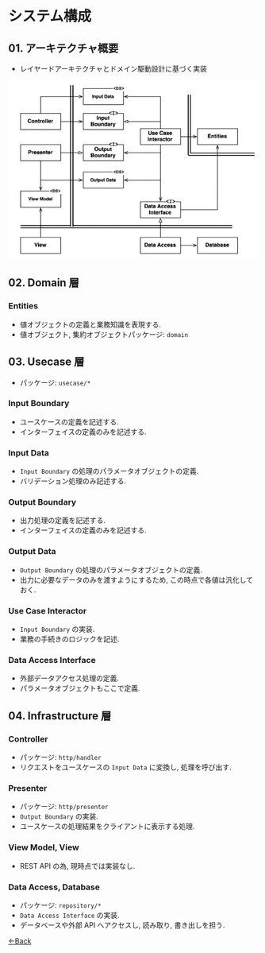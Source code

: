 # システム構成

## 01. アーキテクチャ概要

- レイヤードアーキテクチャとドメイン駆動設計に基づく実装

![クラス図](./classes.png)

## 02. Domain 層

### Entities

- 値オブジェクトの定義と業務知識を表現する.
- 値オブジェクト, 集約オブジェクトパッケージ: `domain`

## 03. Usecase 層

- パッケージ: `usecase/*`

### Input Boundary

- ユースケースの定義を記述する.
- インターフェイスの定義のみを記述する.

### Input Data

- `Input Boundary` の処理のパラメータオブジェクトの定義.
- バリデーション処理のみ記述する.

### Output Boundary

- 出力処理の定義を記述する.
- インターフェイスの定義のみを記述する.

### Output Data

- `Output Boundary` の処理のパラメータオブジェクトの定義.
- 出力に必要なデータのみを渡すようにするため, この時点で各値は汎化しておく.

### Use Case Interactor

- `Input Boundary` の実装.
- 業務の手続きのロジックを記述.

### Data Access Interface

- 外部データアクセス処理の定義.
- パラメータオブジェクトもここで定義.

## 04. Infrastructure 層

### Controller

- パッケージ: `http/handler`
- リクエストをユースケースの `Input Data` に変換し, 処理を呼び出す.

### Presenter

- パッケージ: `http/presenter`
- `Output Boundary` の実装.
- ユースケースの処理結果をクライアントに表示する処理.

### View Model, View

- REST API の為, 現時点では実装なし.

### Data Access, Database

- パッケージ: `repository/*`
- `Data Access Interface` の実装.
- データベースや外部 API へアクセスし, 読み取り, 書き出しを担う.

[←Back](../README.md)
